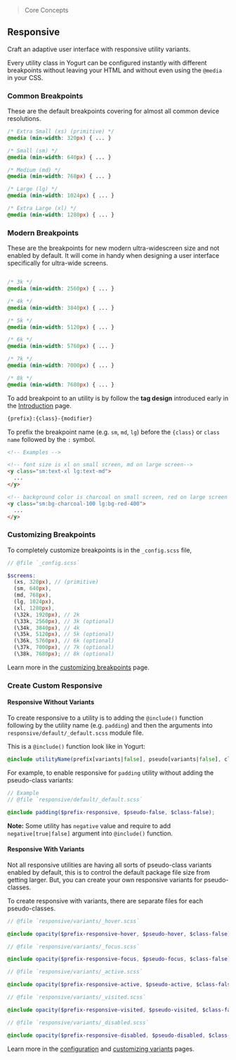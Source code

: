 > Core Concepts

## Responsive

Craft an adaptive user interface with responsive utility variants.

Every utility class in Yogurt can be configured instantly with different breakpoints without leaving your HTML and without even using the `@media` in your CSS.

### Common Breakpoints

These are the default breakpoints covering for almost all common device resolutions.

```css
/* Extra Small (xs) (primitive) */
@media (min-width: 320px) { ... }

/* Small (sm) */
@media (min-width: 640px) { ... }

/* Medium (md) */
@media (min-width: 768px) { ... }

/* Large (lg) */
@media (min-width: 1024px) { ... }

/* Extra Large (xl) */
@media (min-width: 1280px) { ... }
```

### Modern Breakpoints

These are the breakpoints for new modern ultra-widescreen size and not enabled by default. It will come in handy when designing a user interface specifically for ultra-wide screens.

```css

/* 3k */
@media (min-width: 2560px) { ... }

/* 4k */
@media (min-width: 3840px) { ... }

/* 5k */
@media (min-width: 5120px) { ... }

/* 6k */
@media (min-width: 5760px) { ... }

/* 7k */
@media (min-width: 7000px) { ... }

/* 8k */
@media (min-width: 7680px) { ... }
```

To add breakpoint to an utility is by follow the **tag design** introduced early in the [Introduction](../introduction.md) page.

```html
{prefix}:{class}-{modifier}
```

To prefix the breakpoint name (e.g. `sm`, `md`, `lg`) before the `{class}` or `class name` followed by the `:` symbol.

```html
<!-- Examples -->

<!-- font size is xl on small screen, md on large screen-->
<y class="sm:text-xl lg:text-md">
  ...
</y>

<!-- background color is charcoal on small screen, red on large screen -->
<y class="sm:bg-charcoal-100 lg:bg-red-400">
  ...
</y>
```

### Customizing Breakpoints

To completely customize breakpoints is in the `_config.scss` file,

```scss
// @file `_config.scss`

$screens:
  (xs, 320px), // (primitive)
  (sm, 640px),
  (md, 768px),
  (lg, 1024px),
  (xl, 1280px),
  (\32k, 1920px), // 2k
  (\33k, 2560px), // 3k (optional)
  (\34k, 3840px), // 4k
  (\35k, 5120px), // 5k (optional)
  (\36k, 5760px), // 6k (optional)
  (\37k, 7000px), // 7k (optional)
  (\38k, 7680px); // 8k (optional)
```

Learn more in the [customizing breakpoints](../customization/breakpoints.md) page.

### Create Custom Responsive

#### Responsive Without Variants

To create responsive to a utility is to adding the `@include()` function following by the utility name (e.g. `padding`) and then the arguments into `responsive/default/_default.scss` module file.

This is a `@include()` function look like in Yogurt:

```scss
@include utilityName(prefix[variants|false], pseudo[variants|false], class[true|false], negative[true|false]); 
```

For example, to enable responsive for `padding` utility without adding the pseudo-class variants:

```scss
// Example
// @file `responsive/default/_default.scss`

@include padding($prefix-responsive, $pseudo-false, $class-false);
```

**Note:** Some utility has `negative` value and require to add `negative[true|false]` argument into `@include()` function.

#### Responsive With Variants

Not all responsive utilities are having all sorts of pseudo-class variants enabled by default, this is to control the default package file size from getting larger. But, you can create your own responsive variants for pseudo-classes.

To create responsive with variants, there are separate files for each pseudo-classes.

```scss
// @file `responsive/variants/_hover.scss`

@include opacity($prefix-responsive-hover, $pseudo-hover, $class-false);

// @file `responsive/variants/_focus.scss`

@include opacity($prefix-responsive-focus, $pseudo-focus, $class-false);

// @file `responsive/variants/_active.scss`

@include opacity($prefix-responsive-active, $pseudo-active, $class-false);

// @file `responsive/variants/_visited.scss`

@include opacity($prefix-responsive-visited, $pseudo-visited, $class-false);

// @file `responsive/variants/_disabled.scss`

@include opacity($prefix-responsive-disabled, $pseudo-disabled, $class-false);
```

Learn more in the [configuration](../customization/configuration.md) and [customizing variants](../customization/variants.md) pages.
